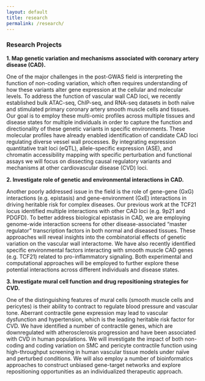 ```yaml
---
layout: default
title: research  
permalink: /research/
---
```


### Research Projects

**1. Map genetic variation and mechanisms associated with coronary artery disease (CAD).**

One of the major challenges in the post-GWAS field is interpreting the function of non-coding variation, which often requires understanding of how these variants alter gene expression at the cellular and molecular levels. To address the function of vascular wall CAD loci, we recently established bulk ATAC-seq, ChIP-seq, and RNA-seq datasets in both naïve and stimulated primary coronary artery smooth muscle cells and tissues. Our goal is to employ these multi-omic profiles across multiple tissues and disease states for multiple individuals in order to capture the function and directionality of these genetic variants in specific environments. These molecular profiles have already enabled identification of candidate CAD loci regulating diverse vessel wall processes. By integrating expression quantitative trait loci (eQTL), allele-specific expression (ASE), and chromatin accessibility mapping with specific perturbation and functional assays we will focus on dissecting causal regulatory variants and mechanisms at other cardiovascular disease (CVD) loci. 

**2. Investigate role of genetic and environmental interactions in CAD.**

Another poorly addressed issue in the field is the role of gene-gene (GxG) interactions (e.g. epistasis) and gene-environment (GxE) interactions in driving heritable risk for complex diseases. Our previous work at the TCF21 locus identified multiple interactions with other CAD loci (e.g. 9p21 and PDGFD). To better address biological epistasis in CAD, we are employing genome-wide interaction screens for other disease-associated “master regulator” transcription factors in both normal and diseased tissues. These approaches will reveal insights into the combinatorial effects of genetic variation on the vascular wall interactome. We have also recently identified specific environmental factors interacting with smooth muscle CAD genes (e.g. TCF21) related to pro-inflammatory signaling. Both experimental and computational approaches will be employed to further explore these potential interactions across different individuals and disease states.
 
**3. Investigate mural cell function and drug repositioning strategies for CVD.** 

One of the distinguishing features of mural cells (smooth muscle cells and pericytes) is their ability to contract to regulate blood pressure and vascular tone. Aberrant contractile gene expression may lead to vascular dysfunction and hypertension, which is the leading heritable risk factor for CVD. We have identified a number of contractile genes, which are downregulated with atherosclerosis progression and have been associated with CVD in human populations. We will investigate the impact of both non-coding and coding variation on SMC and pericyte contractile function using high-throughput screening in human vascular tissue models under naïve and perturbed conditions. We will also employ a number of bioinformatics approaches to construct unbiased gene-target networks and explore repositioning opportunities as an individualized therapeutic approach.
